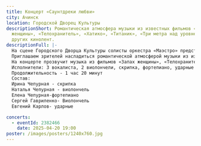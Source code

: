 ```yaml
---
title: Концерт «Саунтдреки любви»
city: Ачинск
location: Городской Дворец Культуры
descriptionShort: Романтическая атмосфера музыки из известных фильмов «Запах
  женщины», «Телохранитель», «Хатико», «Титаник», «Три метра над уровнем неба» и
  других кинолент.
descriptionFull: |-
  На сцене Городского Дворца Культуры солисты оркестра «Маэстро» представят премьеру программы «Саундтреки любви»!
  Приглашаем зрителей насладиться романтической атмосферой музыки из известных фильмов, от которой замирают сердца.
  На концерте прозвучит музыка из фильмов «Запах женщины», «Телохранитель», «Хатико», «Титаник», «Три метра над уровнем неба» и других кинолент. Эти музыкальные киношедевры разбудят теплые воспоминания и искренние чувства, окутают атмосферой нежности и влюблённости.
  Исполнители: 3 вокалиста, 2 виолончели, скрипка, фортепиано, ударные инструменты.
  Продолжительность - 1 час 20 минут
  Состав: 
  Ирина Чепурная - скрипка
  Наталья Чепурная - виолончель
  Елена Чепурная-фортепиано
  Сергей Гавриленко- Виолончель
  Евгений Карлов- ударные

concerts:
  - eventId: 2382466
    date: 2025-04-20 19:00
poster: /images/posters/1240х760.jpg
---
```

